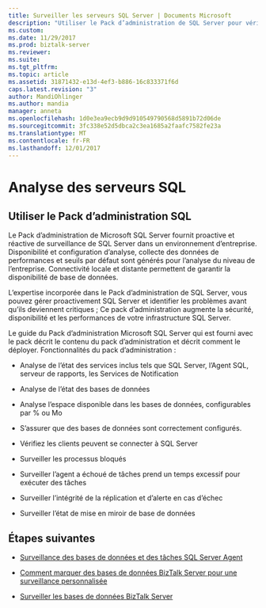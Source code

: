 ```yaml
---
title: Surveiller les serveurs SQL Server | Documents Microsoft
description: "Utiliser le Pack d’administration de SQL Server pour vérifier performances, espace disponible, configuration de la base de données, les processus bloqués, connectivité, ayant échoué SQL travaux de l’agent, la réplication et plus dans BizTalk Server"
ms.custom: 
ms.date: 11/29/2017
ms.prod: biztalk-server
ms.reviewer: 
ms.suite: 
ms.tgt_pltfrm: 
ms.topic: article
ms.assetid: 31871432-e13d-4ef3-b886-16c833371f6d
caps.latest.revision: "3"
author: MandiOhlinger
ms.author: mandia
manager: anneta
ms.openlocfilehash: 1d0e3ea9ecb9d9d910549790568d5891b72d06de
ms.sourcegitcommit: 3fc338e52d5dbca2c3ea1685a2faafc7582fe23a
ms.translationtype: MT
ms.contentlocale: fr-FR
ms.lasthandoff: 12/01/2017
---
```

# <a name="monitoring-sql-servers"></a>Analyse des serveurs SQL

## <a name="use-sql-management-pack"></a>Utiliser le Pack d’administration SQL
Le Pack d’administration de Microsoft SQL Server fournit proactive et réactive de surveillance de SQL Server dans un environnement d’entreprise. Disponibilité et configuration d’analyse, collecte des données de performances et seuils par défaut sont générés pour l’analyse du niveau de l’entreprise. Connectivité locale et distante permettent de garantir la disponibilité de base de données.  
  
 L’expertise incorporée dans le Pack d’administration de SQL Server, vous pouvez gérer proactivement SQL Server et identifier les problèmes avant qu’ils deviennent critiques ; Ce pack d’administration augmente la sécurité, disponibilité et les performances de votre infrastructure SQL Server.  
  
 Le guide du Pack d’administration Microsoft SQL Server qui est fourni avec le pack décrit le contenu du pack d’administration et décrit comment le déployer. Fonctionnalités du pack d’administration :  
  
-   Analyse de l’état des services inclus tels que SQL Server, l’Agent SQL, serveur de rapports, les Services de Notification  
  
-   Analyse de l’état des bases de données  
  
-   Analyse l’espace disponible dans les bases de données, configurables par % ou Mo  
  
-   S’assurer que des bases de données sont correctement configurés.  
  
-   Vérifiez les clients peuvent se connecter à SQL Server  
  
-   Surveiller les processus bloqués  
  
-   Surveiller l’agent a échoué de tâches prend un temps excessif pour exécuter des tâches  
  
-   Surveiller l’intégrité de la réplication et d’alerte en cas d’échec  
  
-   Surveiller l’état de mise en miroir de base de données  
  
## <a name="next-steps"></a>Étapes suivantes
  
-   [Surveillance des bases de données et des tâches SQL Server Agent](../technical-guides/monitoring-sql-server-agent-jobs-and-databases.md)  
  
-   [Comment marquer des bases de données BizTalk Server pour une surveillance personnalisée](../technical-guides/how-to-mark-biztalk-server-databases-for-customized-monitoring.md)  
  
-   [Surveiller les bases de données BizTalk Server](../technical-guides/monitor-the-biztalk-server-databases.md)